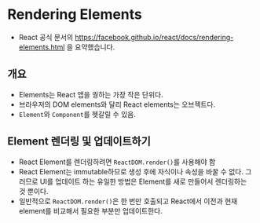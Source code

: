 # Rendering Elements
- React 공식 문서의 https://facebook.github.io/react/docs/rendering-elements.html 을 요약했습니다.

## 개요
- Elements는 React 앱을 궝하는 가장 작은 단위다.
- 브라우저의 DOM elements와 달리 React elements는 오브젝트다. 
- `Element`와 `Component`를 헷갈릴 수 있음.

## Element 렌더링 및 업데이트하기
- React Element를 렌더링하려면 `ReactDOM.render()`를 사용해야 함
- React Element는 immutable하므로 생성 후에 자식이나 속성을 바꿀 수 없다. 그러므로 UI를 업데이트 하는 유일한 방법은 Element를 새로 만들어서 렌더링하는 것 뿐이다.
- 일반적으로 `ReactDOM.render()`은 한 번만 호출되고 React에서 이전과 현재 element를 비교해서 필요한 부분만 업데이트한다.